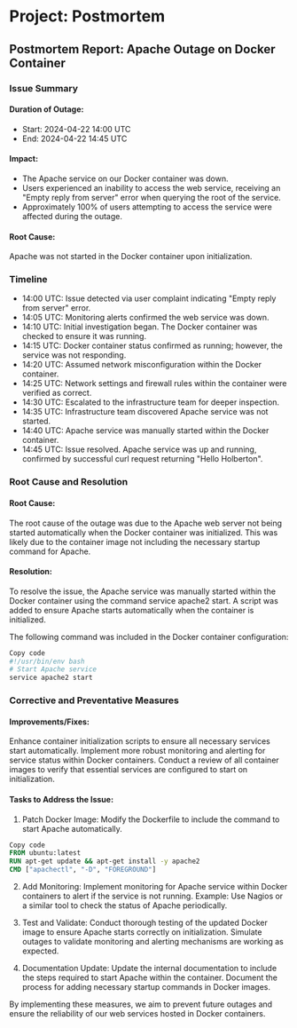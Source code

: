 # Project: Postmortem

## Postmortem Report: Apache Outage on Docker Container

### Issue Summary
#### Duration of Outage:
* Start: 2024-04-22 14:00 UTC
* End: 2024-04-22 14:45 UTC

#### Impact:
* The Apache service on our Docker container was down.
* Users experienced an inability to access the web service, receiving an "Empty reply from server" error when querying the root of the service.
* Approximately 100% of users attempting to access the service were affected during the outage.

#### Root Cause:
Apache was not started in the Docker container upon initialization.


### Timeline
* 14:00 UTC: Issue detected via user complaint indicating "Empty reply from server" error.
* 14:05 UTC: Monitoring alerts confirmed the web service was down.
* 14:10 UTC: Initial investigation began. The Docker container was checked to ensure it was running.
* 14:15 UTC: Docker container status confirmed as running; however, the service was not responding.
* 14:20 UTC: Assumed network misconfiguration within the Docker container.
* 14:25 UTC: Network settings and firewall rules within the container were verified as correct.
* 14:30 UTC: Escalated to the infrastructure team for deeper inspection.
* 14:35 UTC: Infrastructure team discovered Apache service was not started.
* 14:40 UTC: Apache service was manually started within the Docker container.
* 14:45 UTC: Issue resolved. Apache service was up and running, confirmed by successful curl request returning "Hello Holberton".


### Root Cause and Resolution
#### Root Cause:
The root cause of the outage was due to the Apache web server not being started automatically when the Docker container was initialized.
This was likely due to the container image not including the necessary startup command for Apache.

#### Resolution:
To resolve the issue, the Apache service was manually started within the Docker container using the command service apache2 start.
A script was added to ensure Apache starts automatically when the container is initialized. 

The following command was included in the Docker container configuration:
```bash
Copy code
#!/usr/bin/env bash
# Start Apache service
service apache2 start
```

### Corrective and Preventative Measures
#### Improvements/Fixes:
Enhance container initialization scripts to ensure all necessary services start automatically.
Implement more robust monitoring and alerting for service status within Docker containers.
Conduct a review of all container images to verify that essential services are configured to start on initialization.

#### Tasks to Address the Issue:
1. Patch Docker Image:
Modify the Dockerfile to include the command to start Apache automatically.
```dockerfile
Copy code
FROM ubuntu:latest
RUN apt-get update && apt-get install -y apache2
CMD ["apachectl", "-D", "FOREGROUND"]
```

2. Add Monitoring:
Implement monitoring for Apache service within Docker containers to alert if the service is not running.
Example: Use Nagios or a similar tool to check the status of Apache periodically.

3. Test and Validate:
Conduct thorough testing of the updated Docker image to ensure Apache starts correctly on initialization.
Simulate outages to validate monitoring and alerting mechanisms are working as expected.

4. Documentation Update:
Update the internal documentation to include the steps required to start Apache within the container.
Document the process for adding necessary startup commands in Docker images.

By implementing these measures, we aim to prevent future outages and ensure the reliability of our web services hosted in Docker containers.
